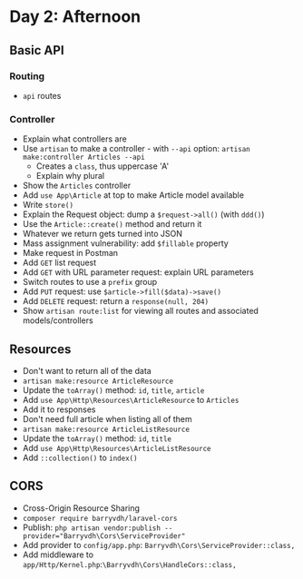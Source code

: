 # Day 2: Afternoon

## Basic API

### Routing
- `api` routes

### Controller
- Explain what controllers are
- Use `artisan` to make a controller - with `--api` option: `artisan make:controller Articles --api`
    - Creates a `class`, thus uppercase 'A'
    - Explain why plural
- Show the `Articles` controller
- Add `use App\Article` at top to make Article model available
- Write `store()`
- Explain the Request object: dump a `$request->all()` (with `ddd()`)
- Use the `Article::create()` method and return it
- Whatever we return gets turned into JSON
- Mass assignment vulnerability: add `$fillable` property
- Make request in Postman
- Add `GET` list request
- Add `GET` with URL parameter request: explain URL parameters
- Switch routes to use a `prefix` group
- Add `PUT` request: use `$article->fill($data)->save()`
- Add `DELETE` request: return a `response(null, 204)`
- Show `artisan route:list` for viewing all routes and associated models/controllers


## Resources
- Don't want to return all of the data
- `artisan make:resource ArticleResource`
- Update the `toArray()` method: `id`, `title`, `article`
- Add `use App\Http\Resources\ArticleResource` to `Articles`
- Add it to responses
- Don't need full article when listing all of them
- `artisan make:resource ArticleListResource`
- Update the `toArray()` method: `id`, `title`
- Add `use App\Http\Resources\ArticleListResource`
- Add `::collection()` to `index()`


## CORS
- Cross-Origin Resource Sharing
- `composer require barryvdh/laravel-cors`
- Publish: `php artisan vendor:publish --provider="Barryvdh\Cors\ServiceProvider"`
- Add provider to `config/app.php`: `Barryvdh\Cors\ServiceProvider::class,`
- Add middleware to `app/Http/Kernel.php`:`\Barryvdh\Cors\HandleCors::class,`
